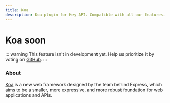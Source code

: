 ```yaml
---
title: Koa
description: Koa plugin for Hey API. Compatible with all our features.
---
```


# Koa <span data-soon>soon</span>

::: warning
This feature isn't in development yet. Help us prioritize it by voting on [GitHub](https://github.com/hey-api/openapi-ts/issues/1482).
:::

### About

[Koa](https://koajs.com/) is a new web framework designed by the team behind Express, which aims to be a smaller, more expressive, and more robust foundation for web applications and APIs.

<!--@include: ../../sponsors.md-->
